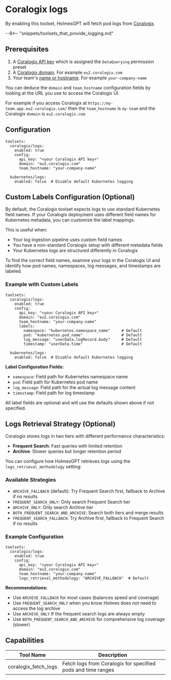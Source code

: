 # Coralogix logs

By enabling this toolset, HolmesGPT will fetch pod logs from [Coralogix](https://coralogix.com/).

--8<-- "snippets/toolsets_that_provide_logging.md"

## Prerequisites

1. A [Coralogix API key](https://coralogix.com/docs/developer-portal/apis/data-query/direct-archive-query-http-api/#api-key) which is assigned the `DataQuerying` permission preset
2. A [Coralogix domain](https://coralogix.com/docs/user-guides/account-management/account-settings/coralogix-domain/). For example `eu2.coralogix.com`
3. Your team's [name or hostname](https://coralogix.com/docs/user-guides/account-management/organization-management/create-an-organization/#teams-in-coralogix). For example `your-company-name`

You can deduce the `domain` and `team_hostname` configuration fields by looking at the URL you use to access the Coralogix UI.

For example if you access Coralogix at `https://my-team.app.eu2.coralogix.com/` then the `team_hostname` is `my-team` and the Coralogix `domain` is `eu2.coralogix.com`.

## Configuration

```yaml-toolset-config
toolsets:
  coralogix/logs:
    enabled: true
    config:
      api_key: "<your Coralogix API key>"
      domain: "eu2.coralogix.com"
      team_hostname: "your-company-name"

  kubernetes/logs:
    enabled: false  # Disable default Kubernetes logging
```

## Custom Labels Configuration (Optional)

By default, the Coralogix toolset expects logs to use standard Kubernetes field names. If your Coralogix deployment uses different field names for Kubernetes metadata, you can customize the label mappings.

This is useful when:

- Your log ingestion pipeline uses custom field names
- You have a non-standard Coralogix setup with different metadata fields
- Your Kubernetes logs are structured differently in Coralogix

To find the correct field names, examine your logs in the Coralogix UI and identify how pod names, namespaces, log messages, and timestamps are labeled.

### Example with Custom Labels

```yaml-toolset-config
toolsets:
  coralogix/logs:
    enabled: true
    config:
      api_key: "<your Coralogix API key>"
      domain: "eu2.coralogix.com"
      team_hostname: "your-company-name"
      labels:
        namespace: "kubernetes.namespace_name"     # Default
        pod: "kubernetes.pod_name"                 # Default
        log_message: "userData.logRecord.body"     # Default
        timestamp: "userData.time"                 # Default

  kubernetes/logs:
    enabled: false  # Disable default Kubernetes logging
```

**Label Configuration Fields:**

- `namespace`: Field path for Kubernetes namespace name
- `pod`: Field path for Kubernetes pod name
- `log_message`: Field path for the actual log message content
- `timestamp`: Field path for log timestamp

All label fields are optional and will use the defaults shown above if not specified.

## Logs Retrieval Strategy (Optional)

Coralogix stores logs in two tiers with different performance characteristics:

- **Frequent Search**: Fast queries with limited retention
- **Archive**: Slower queries but longer retention period

You can configure how HolmesGPT retrieves logs using the `logs_retrieval_methodology` setting:

### Available Strategies

- `ARCHIVE_FALLBACK` (default): Try Frequent Search first, fallback to Archive if no results
- `FREQUENT_SEARCH_ONLY`: Only search Frequent Search tier
- `ARCHIVE_ONLY`: Only search Archive tier
- `BOTH_FREQUENT_SEARCH_AND_ARCHIVE`: Search both tiers and merge results
- `FREQUENT_SEARCH_FALLBACK`: Try Archive first, fallback to Frequent Search if no results

### Example Configuration

```yaml-toolset-config
toolsets:
  coralogix/logs:
    enabled: true
    config:
      api_key: "<your Coralogix API key>"
      domain: "eu2.coralogix.com"
      team_hostname: "your-company-name"
      logs_retrieval_methodology: "ARCHIVE_FALLBACK"  # Default
```

**Recommendations:**

- Use `ARCHIVE_FALLBACK` for most cases (balances speed and coverage)
- Use `FREQUENT_SEARCH_ONLY` when you know Holmes does not need to access the log archive
- Use `ARCHIVE_ONLY` If the frequent search logs are always empty
- Use `BOTH_FREQUENT_SEARCH_AND_ARCHIVE` for comprehensive log coverage (slower)

## Capabilities

| Tool Name | Description |
|-----------|-------------|
| coralogix_fetch_logs | Fetch logs from Coralogix for specified pods and time ranges |
